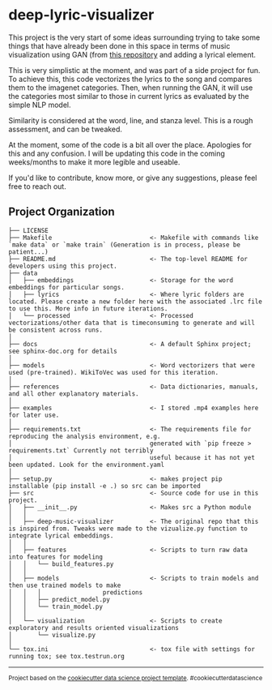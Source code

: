 deep-lyric-visualizer
==============================

This project is the very start of some ideas surrounding trying to take some
things that have already been done in this space in terms of music visualization
using GAN (from [this repository](https://github.com/msieg/deep-music-visualizer)
and adding a lyrical element.

This is very simplistic at the moment, and was part of a side project for fun.
To achieve this, this code vectorizes the lyrics to the song and compares them
to the imagenet categories. Then, when running the GAN, it will use the categories
most similar to those in current lyrics as evaluated by the simple NLP model.

Similarity is considered at the word, line, and stanza level. This is a rough
assessment, and can be tweaked.

At the moment, some of the code is a bit all over the place. Apologies for this
and any confusion. I will be updating this code in the coming weeks/months
to make it more legible and useable.

If you'd like to contribute, know more, or give any suggestions, please feel
free to reach out.

Project Organization
------------

    ├── LICENSE
    ├── Makefile                           <- Makefile with commands like `make data` or `make train` (Generation is in process, please be patient...)
    ├── README.md                          <- The top-level README for developers using this project.
    ├── data
    │   ├── embeddings                     <- Storage for the word embeddings for particular songs.
    │   ├── lyrics                         <- Where lyric folders are located. Please create a new folder here with the associated .lrc file to use this. More info in future iterations.
    │   └── processed                      <- Processed vectorizations/other data that is timeconsuming to generate and will be consistent across runs.
    │
    ├── docs                               <- A default Sphinx project; see sphinx-doc.org for details
    │
    ├── models                             <- Word vectorizers that were used (pre-trained). WikiToVec was used for this iteration.
    │
    ├── references                         <- Data dictionaries, manuals, and all other explanatory materials.
    │
    ├── examples                           <- I stored .mp4 examples here for later use.
    │
    ├── requirements.txt                   <- The requirements file for reproducing the analysis environment, e.g.
    │                                      generated with `pip freeze > requirements.txt` Currently not terribly
    │                                      useful because it has not yet been updated. Look for the environment.yaml
    │
    ├── setup.py                           <- makes project pip installable (pip install -e .) so src can be imported
    ├── src                                <- Source code for use in this project.
    │   ├── __init__.py                    <- Makes src a Python module
    │   │
    │   ├── deep-music-visualizer          <- The original repo that this is inspired from. Tweaks were made to the vizualize.py function to integrate lyrical embeddings.
    │   │
    │   ├── features                       <- Scripts to turn raw data into features for modeling
    │   │   └── build_features.py
    │   │
    │   ├── models                         <- Scripts to train models and then use trained models to make
    │   │   │                 predictions
    │   │   ├── predict_model.py
    │   │   └── train_model.py
    │   │
    │   └── visualization                  <- Scripts to create exploratory and results oriented visualizations
    │       └── visualize.py
    │
    └── tox.ini                            <- tox file with settings for running tox; see tox.testrun.org


--------

<p><small>Project based on the <a target="_blank" href="https://drivendata.github.io/cookiecutter-data-science/">cookiecutter data science project template</a>. #cookiecutterdatascience</small></p>
